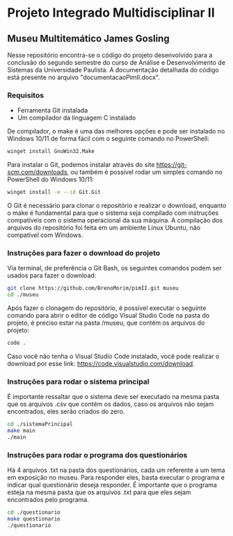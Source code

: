 # Projeto Integrado Multidisciplinar II

## Museu Multitemático James Gosling

Nesse repositório encontra-se o código do projeto desenvolvido para a conclusão do segundo semestre do curso de Análise e Desenvolvimento de Sistemas da Universidade Paulista. A documentação detalhada do código está presente no arquivo "documentacaoPimII.docx".

### Requisitos

- Ferramenta Git instalada
- Um compilador da linguagem C instalado
  
De compilador, o make é uma das melhores opções e pode ser instalado no Windows 10/11 de forma fácil com o seguinte comando no PowerShell:

```sh
winget install GnuWin32.Make
```

Para instalar o Git, podemos instalar através do site <https://git-scm.com/downloads>, ou também é possível rodar um simples comando no PowerShell do Windows 10/11:

```sh
winget install -e --id Git.Git
```

O Git é necessário para clonar o repositório e realizar o download, enquanto o make é fundamental para que o sistema seja compilado com instruções compatíveis com o sistema operacional da sua máquina. A compilação dos arquivos do repositório foi feita em um ambiente Linux Ubuntu, não compatível com Windows.

### Instruções para fazer o download do projeto

Via terminal, de preferência o Git Bash, os seguintes comandos podem ser usados para fazer o download:

```sh
git clone https://github.com/BrenoMorim/pimII.git museu
cd ./museu
```

Após fazer o clonagem do repositório, é possível executar o seguinte comando para abrir o editor de código Visual Studio Code na pasta do projeto, é preciso estar na pasta /museu, que contém os arquivos do projeto:

```sh
code .
```

Caso você não tenha o Visual Studio Code instalado, você pode realizar o download por esse link: <https://code.visualstudio.com/download>.

### Instruções para rodar o sistema principal

É importante ressaltar que o sistema deve ser executado na mesma pasta que os arquivos .csv que contém os dados, caso os arquivos não sejam encontrados, eles serão criados do zero.

```sh
cd ./sistemaPrincipal
make main
./main
```

### Instruções para rodar o programa dos questionários

Há 4 arquivos .txt na pasta dos questionários, cada um referente a um tema em exposição no museu. Para responder eles, basta executar o programa e indicar qual questionário deseja responder. É importante que o programa esteja na mesma pasta que os arquivos .txt para que eles sejam encontrados pelo programa.

```sh
cd ./questionario
make questionario
./questionario
```
